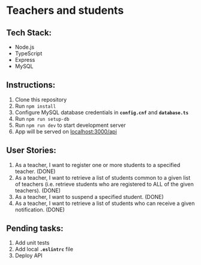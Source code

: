# Teachers and students

## Tech Stack:

- Node.js
- TypeScript
- Express
- MySQL

## Instructions:

1. Clone this repository
2. Run `npm install`
3. Configure MySQL database credentials in **`config.cnf`** and **`database.ts`**
4. Run `npm run setup-db`
5. Run `npm run dev` to start development server
6. App will be served on [localhost:3000/api](http://localhost:3000/api)

## User Stories:

1. As a teacher, I want to register one or more students to a specified teacher. (DONE)
2. As a teacher, I want to retrieve a list of students common to a given list of teachers (i.e. retrieve students who are registered to ALL of the given teachers). (DONE)
3. As a teacher, I want to suspend a specified student. (DONE)
4. As a teacher, I want to retrieve a list of students who can receive a given notification. (DONE)

## Pending tasks:

1. Add unit tests
2. Add local **`.eslintrc`** file
3. Deploy API
